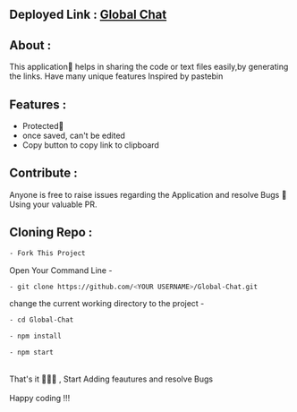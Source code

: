 ## Deployed Link : <a href='https://saisumanthkumar.github.io/Global-Chat/'>Global Chat</a>

## About :
This application📱 helps in sharing the code or text files easily,by generating the links.
Have many unique features Inspired by pastebin

## Features :
- Protected🔐
- once saved, can't be edited
- Copy button to copy link to clipboard

## Contribute :

Anyone is free to raise issues regarding the Application and resolve Bugs 🐛 Using your valuable PR.

## Cloning Repo :

```bash 
- Fork This Project
```
Open Your Command Line - 
```bash 
- git clone https://github.com/<YOUR USERNAME>/Global-Chat.git
```
change the current working directory to the project - 
```bash
- cd Global-Chat
```
```bash
- npm install
```
```bash
- npm start
```
<br>
That's it 🥳🥳🥳 , Start Adding feautures and resolve Bugs
<br>
<br>
Happy coding !!!
